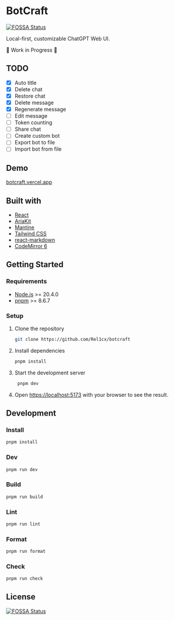 # BotCraft

[![FOSSA Status](https://app.fossa.com/api/projects/git%2Bgithub.com%2FRel1cx%2Fbotcraft.svg?type=small)](https://app.fossa.com/projects/git%2Bgithub.com%2FRel1cx%2Fbotcraft?ref=badge_small)

Local-first, customizable ChatGPT Web UI.

🚧 Work in Progress 🚧

## TODO

- [x] Auto title
- [x] Delete chat
- [x] Restore chat
- [x] Delete message
- [x] Regenerate message
- [ ] Edit message
- [ ] Token counting
- [ ] Share chat
- [ ] Create custom bot
- [ ] Export bot to file
- [ ] Import bot from file

## Demo

[botcraft.vercel.app](https://botcraft.vercel.app)

## Built with

- [React](https://react.dev/)
- [AriaKit](https://ariakit.org/)
- [Mantine](https://mantine.dev/)
- [Tailwind CSS](https://tailwindcss.com/)
- [react-markdown](https://github.com/remarkjs/react-markdown/)
- [CodeMirror 6](https://codemirror.net/)

## Getting Started

### Requirements

- [Node.js](https://nodejs.org/en/) >= 20.4.0
- [pnpm](https://pnpm.io/) >= 8.6.7

### Setup

1. Clone the repository

   ```sh
   git clone https://github.com/Rel1cx/botcraft
   ```

2. Install dependencies

   ```sh
   pnpm install
   ```

3. Start the development server

   ```sh
    pnpm dev
   ```

4. Open [https://localhost:5173](https://localhost:5173) with your browser to see
   the result.

## Development

### Install

```sh
pnpm install
```

### Dev

```sh
pnpm run dev
```

### Build

```sh
pnpm run build
```

### Lint

```sh
pnpm run lint
```

### Format

```sh
pnpm run format
```

### Check

```sh
pnpm run check
```

## License

[![FOSSA Status](https://app.fossa.com/api/projects/git%2Bgithub.com%2FRel1cx%2Fbotcraft.svg?type=large)](https://app.fossa.com/projects/git%2Bgithub.com%2FRel1cx%2Fbotcraft?ref=badge_large)
